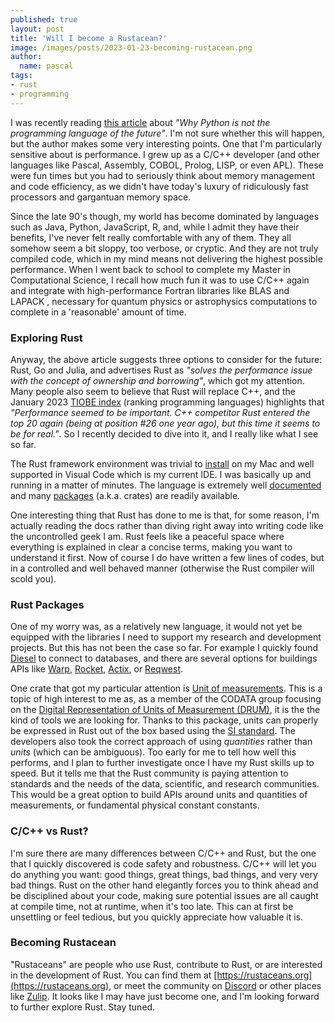 ```yaml
---
published: true
layout: post
title: 'Will I become a Rustacean?'
image: /images/posts/2023-01-23-becoming-rustacean.png
author:
  name: pascal
tags:
- rust
- programming
---
```


I was recently reading [this article](https://medium.com/@SergiAlfonso/why-python-is-not-the-programming-language-of-the-future-193ae73f9e0d) about *"Why Python is not the programming language of the future"*. I'm not sure whether this will happen, but the author makes some very interesting points. One that I'm particularly sensitive about is performance. I grew up as a C/C++ developer (and other languages like Pascal, Assembly, COBOL, Prolog, LISP, or even APL). These were fun times but you had to seriously think about memory management and code efficiency, as we didn't have today's luxury of ridiculously fast processors and gargantuan memory space. 

Since the late 90's though, my world has become dominated by languages such as Java, Python, JavaScript, R, and, while I admit they  have their benefits, I've never felt really comfortable with any of them. They all somehow seem a bit sloppy, too verbose, or cryptic. And they are not truly compiled code, which in my mind means not delivering the highest possible performance. When I went back to school to complete my Master in Computational Science, I recall how much fun it was to use C/C++ again and integrate with high-performance Fortran libraries like BLAS and LAPACK , necessary for quantum physics or astrophysics computations to complete in a 'reasonable' amount of time. 

### Exploring Rust
Anyway, the above article suggests three options to consider for the future: Rust, Go and Julia, and advertises Rust as *"solves the performance issue with the concept of ownership and borrowing"*, which got my attention. Many people also seem to believe that Rust will replace C++, and the January 2023 [TIOBE index](https://www.tiobe.com/tiobe-index/) (ranking programming languages) highlights that *"Performance seemed to be important. C++ competitor Rust entered the top 20 again (being at position #26 one year ago), but this time it seems to be for real."*. So I recently decided to dive into it, and I really like what I see so far.

The Rust framework environment was trivial to [install](https://www.rust-lang.org/tools/install) on my Mac and well supported in Visual Code which is my current IDE. I was basically up and running in a matter of minutes. The language is extremely well [documented](https://www.rust-lang.org/learn) and many [packages](https://crates.io/) (a.k.a. crates) are readily available. 

One interesting thing that Rust has done to me is that, for some reason, I'm actually reading the docs rather than diving right away into writing code like the uncontrolled geek I am. Rust feels like a peaceful space where everything is explained in clear a concise terms, making you want to understand it first. Now of course I do have written a few lines of codes, but in a controlled and well behaved manner (otherwise the Rust compiler will scold you). 

### Rust Packages 

One of my worry was, as a relatively new language, it would not yet be equipped with the libraries I need to support my research and development projects. But this has not been the case so far. For example I quickly found [Diesel](https://diesel.rs/) to connect to databases, and there are several options for buildings APIs like [Warp](https://docs.rs/warp/latest/warp/), [Rocket](https://rocket.rs/), [Actix](https://actix.rs/), or [Reqwest](https://docs.rs/reqwest). 

One crate that got my particular attention is [Unit of measurements](https://docs.rs/uom/latest/uom/). This is a topic of high interest to me as, as a member of the CODATA group focusing on the [Digital Representation of Units of Measurement (DRUM)](https://codata.org/initiatives/task-groups/drum/), it is the the kind of tools we are looking for. Thanks to this package, units can properly be expressed in Rust out of the box based using the [SI standard](https://www.bipm.org/en/measurement-units). The developers also took the correct approach of using *quantities* rather than *units* (which can be ambiguous). Too early for me to tell how well this performs, and I plan to further investigate once I have my Rust skills up to speed. But it tells me that the Rust community is paying attention to standards and the needs of the data, scientific, and research communities. This would be a great option to build APIs around units and quantities of measurements, or fundamental physical constant constants.

### C/C++ vs Rust?
I'm sure there are many differences between C/C++ and Rust, but the one that  I quickly discovered is code safety and robustness. C/C++ will let you do anything you want:  good things, great things, bad things, and very very bad things. Rust on the other hand elegantly forces you to think ahead and be disciplined about your code, making sure potential issues are all caught at compile time, not at runtime, when it's too late. This can at first be unsettling or feel tedious, but you quickly appreciate how valuable it is.

### Becoming Rustacean
"Rustaceans" are people who use Rust, contribute to Rust, or are interested in the development of Rust. You can find them at [https://rustaceans.org](https://rustaceans.org), or meet the community on [Discord](https://discord.gg/rust) or other places like [Zulip](https://rust-lang.zulipchat.com/). It looks like I may have just become one, and I'm looking forward to further explore Rust. Stay tuned.
